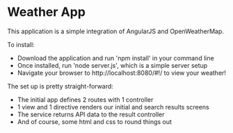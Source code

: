 # Weather App
This application is a simple integration of AngularJS and OpenWeatherMap. 

To install:
- Download the application and run 'npm install' in your command line
- Once installed, run 'node server.js', which is a simple server setup
- Navigate your browser to http://localhost:8080/#!/ to view your weather!

The set up is pretty straight-forward:
- The initial app defines 2 routes with 1 controller
- 1 view and 1 directive renders our initial and search results screens
- The service returns API data to the result controller
- And of course, some html and css to round things out
